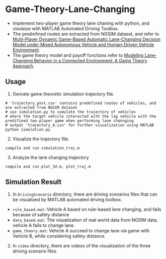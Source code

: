 # Game-Theory-Lane-Changing  
- Implement two-player game theory lane chaning with python, and visulaize with MATLAB Automated Driving Toolbox.
- The predinfined routes are extracted from NGSIM dataset, and refer to [Multi-Player Dynamic Game-Based
Automatic Lane-Changing Decision
Model under Mixed Autonomous Vehicle
and Human-Driven Vehicle Environment](https://journals.sagepub.com/doi/full/10.1177/0361198120940990).
- The game theory model and payoff functions refer to [Modeling Lane-Changing Behavior in a Connected Environment:
A Game Theory Approach](https://www.sciencedirect.com/science/article/pii/S2352146515000903).
## Usage
1. Genrate game theoretic simulation trajectory file.
```
# 'trajectory_post.csv' contains predefined routes of vehicles, and are extracted from NGSIM dataset
# use simulation.py to simulate the trajectory of vehicles 
# where the target vehicle interacted with the lag vehicle with the predifined two-player game when performing lane channging
# output 'trajectory_A.csv' for further visualization using MATLAB
python simulation.py
```
2. Visualize the trajectory file.
```
compile and run simulation_traj.m
```
3. Analyze the lane changing trajectory
```
compile and run plot_3d.m, plot_traj.m
```
## Simulation Result
1. In ```DrivingScenario``` directory,  there are driving scenarios files that can be visualized by MATLAB automated driving toolbox.  
- ```rule_based.mat```: Vehicle A based on rule-based lane changing, and fails because of safety distance
- ```data_based.mat```:  The visualization of real world data from NGSIM data, vehicle A fails to change lane.
- ```game_theory.mat```: Vehicle A succeed to change lane via game with Vehicle B, while considering safety distance.
2. In ```video``` directory, there are videos of the visualization of the three driving scenario files.  
